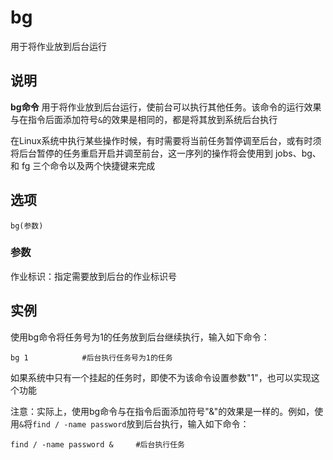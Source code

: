 bg
===

用于将作业放到后台运行

## 说明

**bg命令** 用于将作业放到后台运行，使前台可以执行其他任务。该命令的运行效果与在指令后面添加符号`&`的效果是相同的，都是将其放到系统后台执行

在Linux系统中执行某些操作时候，有时需要将当前任务暂停调至后台，或有时须将后台暂停的任务重启开启并调至前台，这一序列的操作将会使用到 jobs、bg、和 fg 三个命令以及两个快捷键来完成

## 选项

```
bg(参数)
```

### 参数  

作业标识：指定需要放到后台的作业标识号

## 实例

使用bg命令将任务号为1的任务放到后台继续执行，输入如下命令：

```
bg 1            #后台执行任务号为1的任务
```

如果系统中只有一个挂起的任务时，即使不为该命令设置参数"1"，也可以实现这个功能

注意：实际上，使用bg命令与在指令后面添加符号"&"的效果是一样的。例如，使用`&`将`find / -name password`放到后台执行，输入如下命令：

```
find / -name password &     #后台执行任务
```


